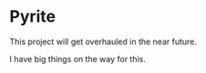 # Pyrite

This project will get overhauled in the near future.

I have big things on the way for this.
